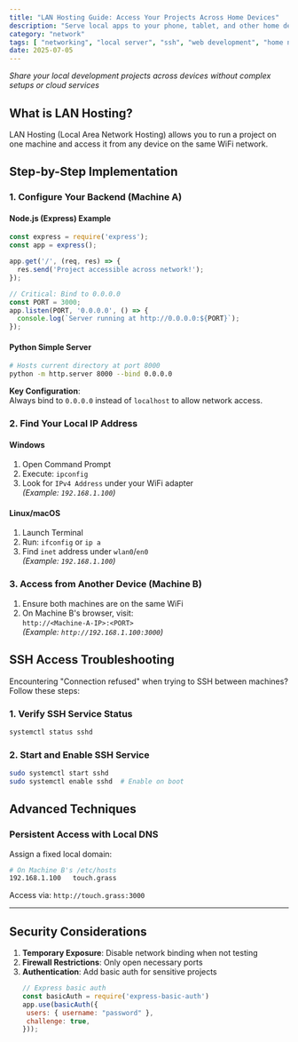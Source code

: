 ```yaml
---
title: "LAN Hosting Guide: Access Your Projects Across Home Devices"
description: "Serve local apps to your phone, tablet, and other home devices."
category: "network"
tags: [ "networking", "local server", "ssh", "web development", "home networking"]
date: 2025-07-05
---
```


*Share your local development projects across devices without complex setups or cloud services*


## **What is LAN Hosting?**
LAN Hosting (Local Area Network Hosting) allows you to run a project on one machine and access it from any device on the same WiFi network. 

## **Step-by-Step Implementation**

### 1. Configure Your Backend (Machine A)
#### **Node.js (Express) Example**
```javascript
const express = require('express');
const app = express();

app.get('/', (req, res) => {
  res.send('Project accessible across network!');
});

// Critical: Bind to 0.0.0.0
const PORT = 3000;
app.listen(PORT, '0.0.0.0', () => {
  console.log(`Server running at http://0.0.0.0:${PORT}`);
});
```

#### **Python Simple Server**
```bash
# Hosts current directory at port 8000
python -m http.server 8000 --bind 0.0.0.0
```

**Key Configuration**:  
Always bind to `0.0.0.0` instead of `localhost` to allow network access.


### 2. Find Your Local IP Address
#### **Windows**
1. Open Command Prompt
2. Execute: `ipconfig`
3. Look for `IPv4 Address` under your WiFi adapter  
   *(Example: `192.168.1.100`)*

#### **Linux/macOS**
1. Launch Terminal
2. Run: `ifconfig` or `ip a`
3. Find `inet` address under `wlan0`/`en0`  
   *(Example: `192.168.1.100`)*


### 3. Access from Another Device (Machine B)
1. Ensure both machines are on the same WiFi
2. On Machine B's browser, visit:  
   `http://<Machine-A-IP>:<PORT>`  
   *(Example: `http://192.168.1.100:3000`)*


## **SSH Access Troubleshooting**
Encountering "Connection refused" when trying to SSH between machines? Follow these steps:

### 1. Verify SSH Service Status
```bash
systemctl status sshd
```

### 2. Start and Enable SSH Service
```bash
sudo systemctl start sshd
sudo systemctl enable sshd  # Enable on boot
```

## **Advanced Techniques**

### Persistent Access with Local DNS
Assign a fixed local domain:
```bash
# On Machine B's /etc/hosts
192.168.1.100   touch.grass
```
Access via: `http://touch.grass:3000`

---

## **Security Considerations**
1. **Temporary Exposure**: Disable network binding when not testing
2. **Firewall Restrictions**: Only open necessary ports
3. **Authentication**: Add basic auth for sensitive projects
   ```javascript
   // Express basic auth
   const basicAuth = require('express-basic-auth')
   app.use(basicAuth({
    users: { username: "password" },
    challenge: true,
   }));
   ```
